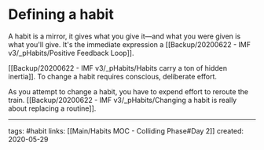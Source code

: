 # Defining a habit
A habit is a mirror, it gives what you give it—and what you were given is what you'll give. It's the immediate expression a [[Backup/20200622 - IMF v3/_pHabits/Positive Feedback Loop]].

[[Backup/20200622 - IMF v3/_pHabits/Habits carry a ton of hidden inertia]]. To change a habit requires conscious, deliberate effort. 

As you attempt to change a habit, you have to expend effort to reroute the train. [[Backup/20200622 - IMF v3/_pHabits/Changing a habit is really about replacing a routine]].

---
tags: #habit 
links: [[Main/Habits MOC - Colliding Phase#Day 2]]
created: 2020-05-29